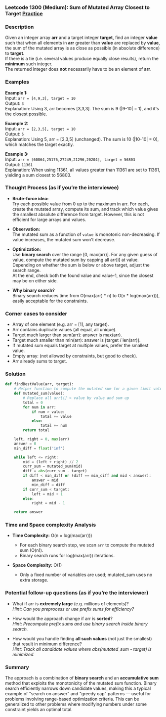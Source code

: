 ### Leetcode 1300 (Medium): Sum of Mutated Array Closest to Target [Practice](https://leetcode.com/problems/sum-of-mutated-array-closest-to-target)

### Description  
Given an integer array **arr** and a target integer **target**, find an integer **value** such that when all elements in **arr** greater than **value** are replaced by **value**, the sum of the mutated array is as close as possible (in absolute difference) to **target**.  
If there is a tie (i.e. several values produce equally close results), return the **minimum** such integer.  
The returned integer does **not** necessarily have to be an element of **arr**.

### Examples  

**Example 1:**  
Input: `arr = [4,9,3], target = 10`  
Output: `3`  
Explanation: Using 3, arr becomes [3,3,3]. The sum is 9 (|9-10| = 1), and it's the closest possible.

**Example 2:**  
Input: `arr = [2,3,5], target = 10`  
Output: `5`  
Explanation: Using 5, arr = [2,3,5] (unchanged). The sum is 10 (|10-10| = 0), which matches the target exactly.

**Example 3:**  
Input: `arr = [60864,25176,27249,21296,20204], target = 56803`  
Output: `11361`  
Explanation: When using 11361, all values greater than 11361 are set to 11361, yielding a sum closest to 56803.

### Thought Process (as if you’re the interviewee)  

- **Brute-force idea:**  
  Try each possible value from 0 up to the maximum in arr. For each, create the mutated array, compute its sum, and track which value gives the smallest absolute difference from target. However, this is not efficient for large arrays and values.

- **Observation:**  
  The mutated sum as a function of `value` is monotonic non-decreasing. If value increases, the mutated sum won't decrease.

- **Optimization:**  
  Use **binary search** over the range [0, max(arr)]. For any given guess of value, compute the mutated sum by capping all arr[i] at value. Depending on whether the sum is below or above target, adjust the search range.  
  At the end, check both the found value and value-1, since the closest may be on either side.

- **Why binary search?**  
  Binary search reduces time from O(max(arr) \* n) to O(n \* log(max(arr))), easily acceptable for the constraints.

### Corner cases to consider  
- Array of one element (e.g. arr = [1], any target).
- Arr contains duplicate values (all equal, all unique).
- Target much larger than sum(arr): answer is max(arr).
- Target much smaller than min(arr): answer is ⌊target / len(arr)⌋.  
- If mutated sum equals target at multiple values, prefer the smallest value.
- Empty array: (not allowed by constraints, but good to check).
- Arr already sums to target.

### Solution

```python
def findBestValue(arr, target):
    # Helper function to compute the mutated sum for a given limit value
    def mutated_sum(value):
        # Replace all arr[i] > value by value and sum up
        total = 0
        for num in arr:
            if num > value:
                total += value
            else:
                total += num
        return total

    left, right = 0, max(arr)
    answer = 0
    min_diff = float('inf')

    while left <= right:
        mid = (left + right) // 2
        curr_sum = mutated_sum(mid)
        diff = abs(curr_sum - target)
        if diff < min_diff or (diff == min_diff and mid < answer):
            answer = mid
            min_diff = diff
        if curr_sum < target:
            left = mid + 1
        else:
            right = mid - 1

    return answer
```

### Time and Space complexity Analysis  

- **Time Complexity:** O(n × log(max(arr)))  
  - For each binary search step, we scan `arr` to compute the mutated sum (O(n)).
  - Binary search runs for log(max(arr)) iterations.

- **Space Complexity:** O(1)  
  - Only a fixed number of variables are used; mutated_sum uses no extra storage.

### Potential follow-up questions (as if you’re the interviewer)  

- What if arr is **extremely large** (e.g. millions of elements)?  
  *Hint: Can you preprocess or use prefix sums for efficiency?*

- How would the approach change if arr is **sorted**?  
  *Hint: Precompute prefix sums and use binary search inside binary search.*

- How would you handle finding **all such values** (not just the smallest) that result in minimum difference?  
  *Hint: Track all candidate values where abs(mutated_sum - target) is minimized.*

### Summary
The approach is a combination of **binary search** and an **accumulative sum** method that exploits the monotonicity of the mutated sum function. Binary search efficiently narrows down candidate values, making this a typical example of "search on answer" and "greedy cap" patterns — useful for problems involving range-based optimization criteria. This can be generalized to other problems where modifying numbers under some constraint yields an optimal total.